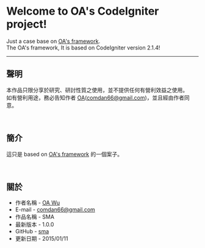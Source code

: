 # Welcome to OA's CodeIgniter project!
Just a case base on [OA's framework](https://github.com/comdan66/oaci).  
The OA's framework, It is based on CodeIgniter version 2.1.4!

---
## 聲明
本作品只限分享於研究、研討性質之使用，並不提供任何有營利效益之使用。  
如有營利用途，務必告知作者 [OA](http://www.ioa.tw/)(<comdan66@gmail.com>)，並且經由作者同意。

<br/>

## 簡介
這只是 based on [OA's framework](https://github.com/comdan66/oaci) 的一個案子。

<br/>

## 關於

* 作者名稱 - [OA Wu](http://www.ioa.tw/)
* E-mail - <comdan66@gmail.com>
* 作品名稱 - SMA
* 最新版本 - 1.0.0
* GitHub - [sma](https://github.com/comdan66/sma)
* 更新日期 - 2015/01/11